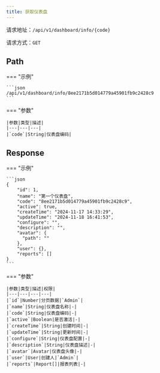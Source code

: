 ```yaml
---
title: 获取仪表盘
---
```


请求地址：`/api/v1/dashboard/info/{code}`

请求方式：`GET`

## Path

=== "示例"

    ```json
    /api/v1/dashboard/info/8ee2171b5d014779a45901fb9c2428c9
    ```

=== "参数"

    |参数|类型|描述|
    |---|---|---|
    |`code`|String|仪表盘编码|

## Response

=== "示例"

    ```json
    {
        "id": 1,
        "name": "第一个仪表盘",
        "code": "8ee2171b5d014779a45901fb9c2428c9",
        "active": true,
        "createTime": "2024-11-17 14:33:29",
        "updateTime": "2024-11-18 16:41:53",
        "configure": "",
        "description": "",
        "avatar": {
          "path": "" 
        },
        "user": {},
        "reports": []
    }
    ```

=== "参数"

    |参数|类型|描述|权限|
    |---|---|---|---|
    |`id`|Number|分页数据|`Admin`|
    |`name`|String|仪表盘名称|-|
    |`code`|String|仪表盘编码|-|
    |`active`|Boolean|是否激活|-|
    |`createTime`|String|创建时间|-|
    |`updateTime`|String|更新时间|-|
    |`configure`|String|仪表盘配置|-|
    |`description`|String|仪表盘描述|-|
    |`avatar`|Avatar|仪表盘头像|-|
    |`user`|User|创建人|`Admin`|
    |`reports`|Report[]|报表列表|-|
